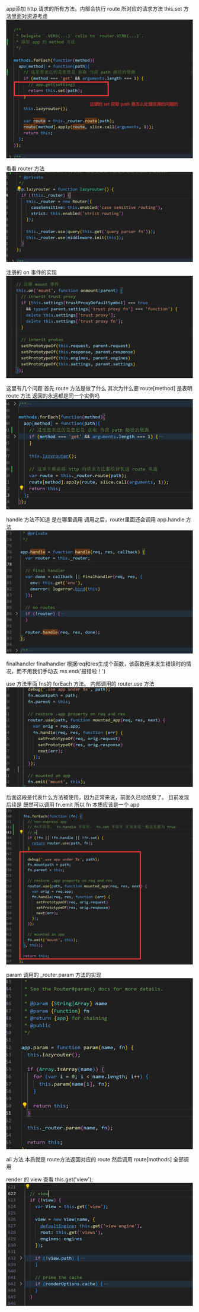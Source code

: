 app添加 http 请求的所有方法。内部会执行 route 所对应的请求方法
this.set 方法里面对资源考虑
![Alt text](image-1.png)


看看 router 方法
![Alt text](image-2.png)

注册的 on 事件的实现
![Alt text](image-3.png)

这里有几个问题
首先 route 方法是做了什么
其次为什么要 route[method] 是表明 route 方法 返回的永远都是同一个实例吗
![Alt text](image-4.png)


handle 方法不知道 是在哪里调用
调用之后，router里面还会调用 app.handle 方法
![Alt text](image-5.png)



finalhandler finalhandler 根据req和res生成个函数，该函数用来发生错误时的情况，而不用我们手动去 res.end('报错啦！')


use 方法里面 fns的 forEach 方法。
内部调用的 router.use 方法
![Alt text](image-6.png)


后面这段是代表什么方法被使用，因为正常来说，前面久已经结束了。
目前发现后续是 既然可以调用 fn.emit 所以 fn 本质应该是一个 app
![Alt text](image-7.png)



param 调用的 _router.param 方法的实现
![Alt text](image-8.png)

all 方法
本质就是 route方法返回对应的 route
然后调用 route[mothods] 全部调用

render 的 view 查看 this.get('view');
![Alt text](image-9.png)


